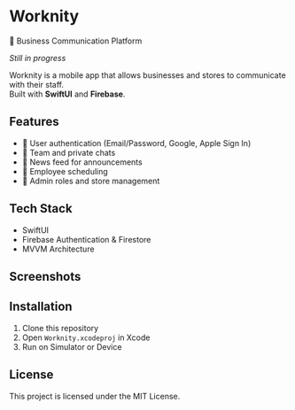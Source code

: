 # Worknity  
📱 Business Communication Platform  

*Still in progress*

Worknity is a mobile app that allows businesses and stores to communicate with their staff.  
Built with **SwiftUI** and **Firebase**.  

## Features
- 🔑 User authentication (Email/Password, Google, Apple Sign In)  
- 💬 Team and private chats  
- 📰 News feed for announcements  
- 📅 Employee scheduling  
- 👑 Admin roles and store management  

## Tech Stack
- SwiftUI  
- Firebase Authentication & Firestore  
- MVVM Architecture  

## Screenshots


## Installation
1. Clone this repository  
2. Open `Worknity.xcodeproj` in Xcode  
3. Run on Simulator or Device  

## License
This project is licensed under the MIT License.
